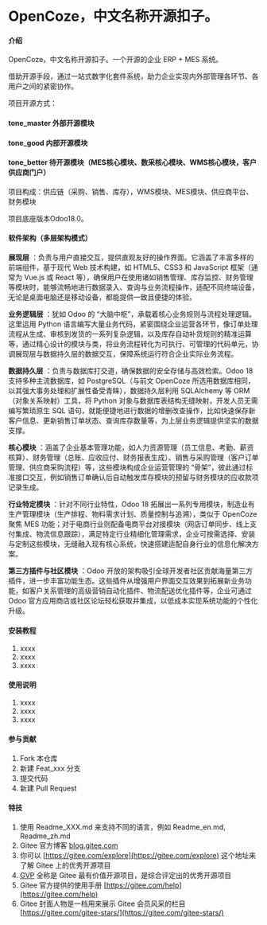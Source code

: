 # OpenCoze，中文名称开源扣子。

#### 介绍
OpenCoze，中文名称开源扣子。一个开源的企业 ERP + MES 系统。


借助开源手段，通过一站式数字化套件系统，助力企业实现内外部管理各环节、各用户之间的紧密协作。

项目开源方式：

#### tone_master  外部开源模块

#### tone_good    内部开源模块

#### tone_better  待开源模块（MES核心模块、数采核心模块、WMS核心模块，客户供应商门户）

项目构成：供应链（采购、销售、库存），WMS模块、MES模块、供应商平台、财务模块

项目底座版本Odoo18.0。

#### 软件架构（多层架构模式）

 **展现层** ：负责与用户直接交互，提供直观友好的操作界面。它涵盖了丰富多样的前端组件，基于现代 Web 技术构建，如 HTML5、CSS3 和 JavaScript 框架（通常为 Vue.js 或 React 等），确保用户在使用诸如销售管理、库存监控、财务管理等模块时，能够流畅地进行数据录入、查询与业务流程操作，适配不同终端设备，无论是桌面电脑还是移动设备，都能提供一致且便捷的体验。

 **业务逻辑层** ：犹如 Odoo 的 “大脑中枢”，承载着核心业务规则与流程处理逻辑。这里运用 Python 语言编写大量业务代码，紧密围绕企业运营各环节，像订单处理流程从生成、审核到发货的一系列复杂逻辑，以及库存自动补货规则的精准运算等，通过精心设计的模块与类，将业务流程转化为可执行、可管理的代码单元，协调展现层与数据持久层的数据交互，保障系统运行符合企业实际业务流程。

 **数据持久层** ：负责与数据库打交道，确保数据的安全存储与高效检索。Odoo 18 支持多种主流数据库，如 PostgreSQL（与前文 OpenCoze 所选用数据库相同，以其强大事务处理和扩展性备受青睐），数据持久层利用 SQLAlchemy 等 ORM（对象关系映射）工具，将 Python 对象与数据库表结构无缝映射，开发人员无需编写繁琐原生 SQL 语句，就能便捷地进行数据的增删改查操作，比如快速保存新客户信息、更新销售订单状态、查询库存数量等，为上层业务逻辑提供坚实的数据支撑。

 **核心模块** ：涵盖了企业基本管理功能，如人力资源管理（员工信息、考勤、薪资核算）、财务管理（总账、应收应付、财务报表生成）、销售与采购管理（客户订单管理、供应商采购流程）等，这些模块构成企业运营管理的 “骨架”，彼此通过标准接口交互，例如销售订单确认后自动触发库存模块的预留与财务模块的应收款项记录生成。

 **行业特定模块** ：针对不同行业特性，Odoo 18 拓展出一系列专用模块，制造业有生产管理模块（生产排程、物料需求计划、质量控制与追溯），类似于 OpenCoze 聚焦 MES 功能；对于电商行业则配备电商平台对接模块（网店订单同步、线上支付集成、物流信息跟踪），满足特定行业精细化管理需求，企业可按需选择、安装与定制这些模块，无缝融入现有核心系统，快速搭建适配自身行业的信息化解决方案。

 **第三方插件与社区模块** ：Odoo 开放的架构吸引全球开发者社区贡献海量第三方插件，进一步丰富功能生态。这些插件从增强用户界面交互效果到拓展新业务功能，如客户关系管理的高级营销自动化插件、物流配送优化插件等，企业可通过 Odoo 官方应用商店或社区论坛轻松获取并集成，以低成本实现系统功能的个性化升级。


#### 安装教程

1.  xxxx
2.  xxxx
3.  xxxx

#### 使用说明

1.  xxxx
2.  xxxx
3.  xxxx

#### 参与贡献

1.  Fork 本仓库
2.  新建 Feat_xxx 分支
3.  提交代码
4.  新建 Pull Request


#### 特技

1.  使用 Readme\_XXX.md 来支持不同的语言，例如 Readme\_en.md, Readme\_zh.md
2.  Gitee 官方博客 [blog.gitee.com](https://blog.gitee.com)
3.  你可以 [https://gitee.com/explore](https://gitee.com/explore) 这个地址来了解 Gitee 上的优秀开源项目
4.  [GVP](https://gitee.com/gvp) 全称是 Gitee 最有价值开源项目，是综合评定出的优秀开源项目
5.  Gitee 官方提供的使用手册 [https://gitee.com/help](https://gitee.com/help)
6.  Gitee 封面人物是一档用来展示 Gitee 会员风采的栏目 [https://gitee.com/gitee-stars/](https://gitee.com/gitee-stars/)
